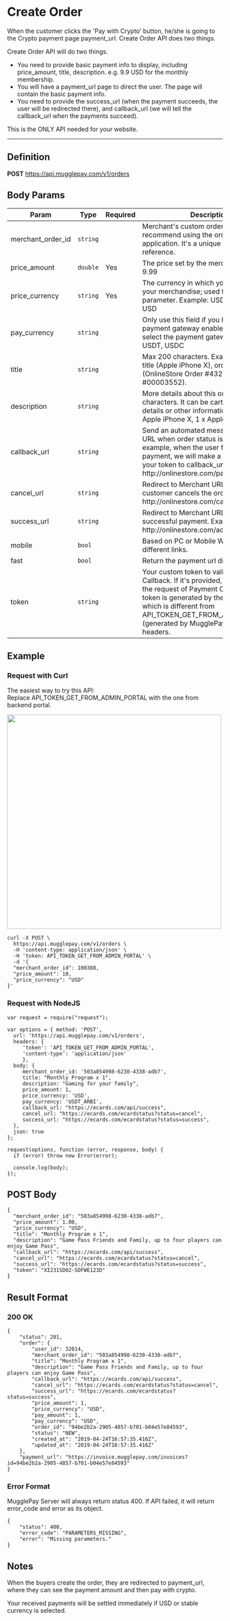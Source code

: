 # Create Order

When the customer clicks the 'Pay with Crypto' button, he/she is going to the Crypto payment page payment_url. Create Order API does two things.

Create Order API will do two things.
 * You need to provide basic payment info to display, including price_amount, title, description. e.g. 9.9 USD for the monthly membership.
 * You will have a payment_url page to direct the user. The page will contain the basic payment info.
 * You need to provide the success_url (when the payment succeeds, the user will be redirected there), and callback_url (we will tell the callback_url when the payments succeed).
 

This is the ONLY API needed for your website.

--------

## Definition
**POST** https://api.mugglepay.com/v1/orders

## Body Params

<table>
<thead>
	<tr>
	<th>Param</th>
	<th>Type</th>
	<th>Required</th>
	<th>Description</th>
	</tr>
</thead>
<tbody>
	<tr>
		<td>merchant_order_id</td>
		<td><code>string</code></td>
		<td></td>
		<td>Merchant's custom order ID. We recommend using the orderID from your application. It's a unique order ID for your reference.</td>
	</tr>
	<tr>
		<td>price_amount</td>
		<td><code>double</code></td>
		<td>Yes</td>
		<td>The price set by the merchant. Example: 9.99</td>
	</tr>
	<tr>
		<td>price_currency</td>
		<td><code>string</code></td>
		<td>Yes</td>
		<td>The currency in which you wish to price your merchandise; used to define price parameter. Example: USD, CNY. Default USD</td>
	</tr>
	<tr>
		<td>pay_currency</td>
		<td><code>string</code></td>
		<td></td>
		<td>Only use this field if you have the payment gateway enabled, and it will select the payment gateway. e.g. ETH, USDT, USDC</td>
	</tr>
	<tr>
		<td>title</td>
		<td><code>string</code></td>
		<td></td>
		<td>Max 200 characters. Example: product title (Apple iPhone X), order id (OnlineStore Order #4321), cart id (Cart #00003552).</td>
	</tr>
	<tr>
		<td>description</td>
		<td><code>string</code></td>
		<td></td>
		<td>More details about this order. Max 800 characters. It can be cart items, product details or other information. Example: 1 x Apple iPhone X, 1 x Apple MacBook Air.</td>
	</tr>
	<tr>
		<td>callback_url</td>
		<td><code>string</code></td>
		<td></td>
		<td>Send an automated message to Merchant URL when order status is changed. For example, when the user finishes the payment, we will make a request with your token to callback_url. Example: http://onlinestore.com/payments/callback</td>
	</tr>
	<tr>
		<td>cancel_url</td>
		<td><code>string</code></td>
		<td></td>
		<td>Redirect to Merchant URL when the customer cancels the order. Example: http://onlinestore.com/cart</td>
	</tr>
	<tr>
		<td>success_url</td>
		<td><code>string</code></td>
		<td></td>
		<td>Redirect to Merchant URL after successful payment. Example: http://onlinestore.com/account/orders.</td>
	</tr>
	<tr>
		<td>mobile</td>
		<td><code>bool</code></td>
		<td></td>
		<td>Based on PC or Mobile Wap, we provide different links. </td>
	<tr>
		<td>fast</td>
		<td><code>bool</code></td>
		<td></td>
		<td>Return the payment url directly.</td>
	</tr>
	<tr>
		<td>token</td>
		<td><code>string</code></td>
		<td></td>
		<td>Your custom token to validate Payment Callback. If it's provided, we will add it to the request of Payment Callback. This token is generated by the merchants, which is different from API_TOKEN_GET_FROM_ADMIN_PORTAL (generated by MugglePay) in the headers.</td>
	</tr>
</tbody>
</table>



## Example
### Request with Curl

The easiest way to try this API: <br />
Replace API_TOKEN_GET_FROM_ADMIN_PORTAL with the one from backend portal.

<img width="500px" src="https://dcdn.mugglepay.com/docs/pics/get-api-en.png" />

```
curl -X POST \
  https://api.mugglepay.com/v1/orders \
  -H 'content-type: application/json' \
  -H 'token: API_TOKEN_GET_FROM_ADMIN_PORTAL' \
  -d '{
  "merchant_order_id": 100388,
  "price_amount": 10,
  "price_currency": "USD"
}'

```

### Request with NodeJS

```
var request = require("request");

var options = { method: 'POST',
  url: 'https://api.mugglepay.com/v1/orders',
  headers: { 
     'token': 'API_TOKEN_GET_FROM_ADMIN_PORTAL',
     'content-type': 'application/json' 
     },
  body: { 
     merchant_order_id: '503a854998-6230-4338-adb7',
     title: "Monthly Program x 1",
     description: "Gaming for your family",
     price_amount: 1,
     price_currency: 'USD',
     pay_currency: 'USDT_ARBI',
     callback_url: "https://ecards.com/api/success",
     cancel_url: "https://ecards.com/ecardstatus?status=cancel",
     success_url: "https://ecards.com/ecardstatus?status=success",
  },
  json: true 
};

request(options, function (error, response, body) {
  if (error) throw new Error(error);

  console.log(body);
});

```



## POST Body
```
{
  "merchant_order_id": "503a854998-6230-4338-adb7",
  "price_amount": 1.00,
  "price_currency": "USD",
  "title": "Monthly Program x 1",
  "description": "Game Pass Friends and Family, up to four players can enjoy Game Pass",
  "callback_url": "https://ecards.com/api/success",
  "cancel_url": "https://ecards.com/ecardstatus?status=cancel",
  "success_url": "https://ecards.com/ecardstatus?status=success",
  "token": "XI231SD02-SDFWE123D"
}
```

## Result Format
### 200 OK
```
{
    "status": 201,
    "order": {
        "user_id": 32014,
        "merchant_order_id": "503a854998-6230-4338-adb7",
        "title": "Monthly Program x 1",
        "description": "Game Pass Friends and Family, up to four players can enjoy Game Pass",
        "callback_url": "https://ecards.com/api/success",
        "cancel_url": "https://ecards.com/ecardstatus?status=cancel",
        "success_url": "https://ecards.com/ecardstatus?status=success",
        "price_amount": 1,
        "price_currency": "USD",
        "pay_amount": 1,
        "pay_currency": "USD",
        "order_id": "94be2b2a-2905-4857-b701-b04e57e84593",
        "status": "NEW",
        "created_at": "2019-04-24T16:57:35.416Z",
        "updated_at": "2019-04-24T16:57:35.416Z"
    },
    "payment_url": "https://invoice.mugglepay.com/invoices?id=94be2b2a-2905-4857-b701-b04e57e84593"
}
```
### Error Format
MugglePay Server will always return status 400. If API failed, it will return error_code and error as its object.

```
{
    "status": 400,
    "error_code": "PARAMETERS_MISSING",
    "error": "Missing parameters."
}
```


## Notes
When the buyers create the order, they are redirected to payment_url, where they can see the payment amount and then pay with crypto.

Your received payments will be settled immediately if USD or stable currency is selected.
